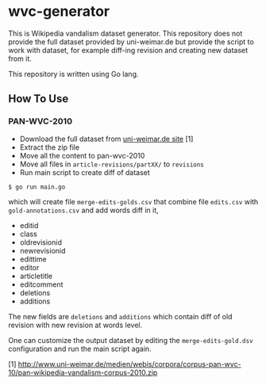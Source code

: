 # wvc-generator

This is Wikipedia vandalism dataset generator.
This repository does not provide the full dataset provided by uni-weimar.de but
provide the script to work with dataset, for example diff-ing revision and
creating new dataset from it.

This repository is written using Go lang.

## How To Use

### PAN-WVC-2010

* Download the full dataset from [uni-weimar.de site](http://www.uni-weimar.de/medien/webis/corpora/corpus-pan-wvc-10/pan-wikipedia-vandalism-corpus-2010.zip) [1]
* Extract the zip file
* Move all the content to pan-wvc-2010
* Move all files in `article-revisions/partXX/` to `revisions`
* Run main script to create diff of dataset

```
$ go run main.go
```

  which will create file `merge-edits-golds.csv` that combine file `edits.csv`
  with `gold-annotations.csv` and add words diff in it,

  * editid
  * class
  * oldrevisionid
  * newrevisionid
  * edittime
  * editor
  * articletitle
  * editcomment
  * deletions
  * additions

The new fields are `deletions` and `additions` which contain diff of old
revision with new revision at words level.

One can customize the output dataset by editing the `merge-edits-gold.dsv`
configuration and run the main script again.

[1] http://www.uni-weimar.de/medien/webis/corpora/corpus-pan-wvc-10/pan-wikipedia-vandalism-corpus-2010.zip
